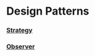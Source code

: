 # Design Patterns

### [Strategy](https://github.com/kammradt/faculdade-design-patterns/tree/master/src/patterns/strategy) 
### [Observer](https://github.com/kammradt/faculdade-design-patterns/tree/master/src/patterns/observer)
